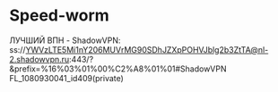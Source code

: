 # Speed-worm
ЛУЧШИЙ ВПН - ShadowVPN: 
ss://YWVzLTE5Mi1nY206MUVrMG90SDhJZXpPOHVJblg2b3ZtTA@nl-2.shadowvpn.ru:443/?&prefix=%16%03%01%00%C2%A8%01%01#ShadowVPN FL_1080930041_id409(private)

